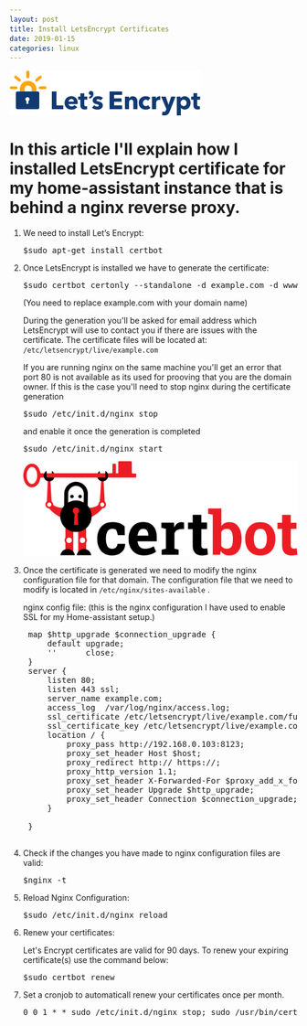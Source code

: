 ```yaml
---
layout: post
title: Install LetsEncrypt Certificates
date: 2019-01-15
categories: linux
---
```

![LetsEncrypt](/static/img/letsencrypt.png)

# In this article I'll explain how I installed LetsEncrypt certificate for my home-assistant instance that is behind a nginx reverse proxy.

1. We need to install Let’s Encrypt:
   <pre>$sudo apt-get install certbot</pre>
  
2. Once LetsEncrypt is installed we have to generate the certificate:
    <pre>$sudo certbot certonly --standalone -d example.com -d www.example.com</pre>
    
    (You need to replace example.com with your domain name)

    During the generation you'll be asked for email address which LetsEncrypt will use to contact you if there are issues with the certificate.
    The certificate files will be located at: `/etc/letsencrypt/live/example.com`
    
    If you are running nginx on the same machine you'll get an error that port 80 is not available as its used for prooving that you are the domain owner. If this is the case you'll need to stop nginx during the certificate generation
    <pre>$sudo /etc/init.d/nginx stop</pre>
    and enable it once the generation is completed 
    <pre>$sudo /etc/init.d/nginx start</pre> 
    
    ![CertBot](/static/img/certbot-logo.png)
    
3. Once the certificate is generated we need to modify the nginx configuration file for that domain.
    The configuration file that we need to modify is located in `/etc/nginx/sites-available` .

    nginx config file:
    (this is the nginx configuration I have used to enable SSL for my Home-assistant setup.)

    <pre>
    map $http_upgrade $connection_upgrade {
        default upgrade;
        ''      close;
    }
    server {
    	listen 80;
    	listen 443 ssl;
        server_name example.com;
        access_log  /var/log/nginx/access.log;
    	ssl_certificate /etc/letsencrypt/live/example.com/fullchain.pem;
    	ssl_certificate_key /etc/letsencrypt/live/example.com/privkey.pem;
        location / {
            proxy_pass http://192.168.0.103:8123;
            proxy_set_header Host $host;
            proxy_redirect http:// https://;
            proxy_http_version 1.1;
            proxy_set_header X-Forwarded-For $proxy_add_x_forwarded_for;
            proxy_set_header Upgrade $http_upgrade;
            proxy_set_header Connection $connection_upgrade;
        }
    
    }
    </pre>

4. Check if the changes you have made to nginx configuration files are valid:
    <pre>$nginx -t</pre>

5. Reload Nginx Configuration:
    <pre>$sudo /etc/init.d/nginx reload</pre>

6. Renew your certificates:

    Let's Encrypt certificates are valid for 90 days. To renew your expiring certificate(s) use the command below:
    <pre>$sudo certbot renew</pre>

7. Set a cronjob to automaticall renew your certificates once per month.

    <pre>0 0 1 * * sudo /etc/init.d/nginx stop; sudo /usr/bin/certbot renew; sudo /etc/init.d/nginx start</pre>